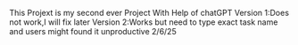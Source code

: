 This Projext is my second ever Project With Help of chatGPT
Version 1:Does not work,I will fix later
Version 2:Works but need to type exact task name and users might found it unproductive
2/6/25
